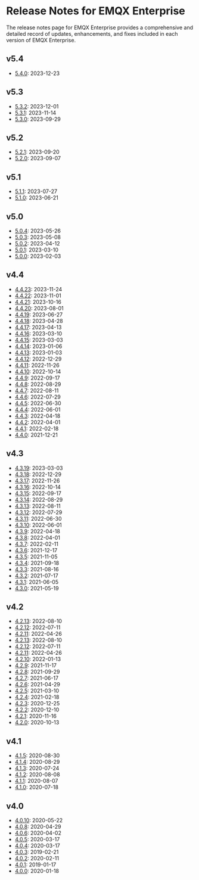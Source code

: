 # Release Notes for EMQX Enterprise

The release notes page for EMQX Enterprise provides a comprehensive and detailed record of updates, enhancements, and fixes included in each version of EMQX Enterprise.

## v5.4

- [5.4.0](./changes-ee-v5.md#_5-4-0): 2023-12-23

## v5.3

- [5.3.2](./changes-ee-v5.md#_5-3-2): 2023-12-01
- [5.3.1](./changes-ee-v5.md#_5-3-1): 2023-11-14
- [5.3.0](./changes-ee-v5.md#_5-3-0): 2023-09-29

## v5.2

- [5.2.1](./changes-ee-v5.md#_5-2-1): 2023-09-20
- [5.2.0](./changes-ee-v5.md#_5-2-0): 2023-09-07

## v5.1

- [5.1.1](./changes-ee-v5.md#_5-1-1): 2023-07-27
- [5.1.0](./changes-ee-v5.md#_5-1-0): 2023-06-21

## v5.0

- [5.0.4](./changes-ee-v5.md#_5-0-4): 2023-05-26
- [5.0.3](./changes-ee-v5.md#_5-0-3): 2023-05-08
- [5.0.2](./changes-ee-v5.md#_5-0-2): 2023-04-12
- [5.0.1](./changes-ee-v5.md#_5-0-1): 2023-03-10
- [5.0.0](./changes-ee-v5.md#_5-0-0): 2023-02-03

## v4.4

- [4.4.23](./changes-ee-v4.md#_4-4-23): 2023-11-24
- [4.4.22](./changes-ee-v4.md#_4-4-22): 2023-11-01
- [4.4.21](./changes-ee-v4.md#_4-4-21): 2023-10-16
- [4.4.20](./changes-ee-v4.md#_4-4-20): 2023-08-01
- [4.4.19](./changes-ee-v4.md#_4-4-19): 2023-06-27
- [4.4.18](./changes-ee-v4.md#_4-4-18): 2023-04-28
- [4.4.17](./changes-ee-v4.md#_4-4-17): 2023-04-13
- [4.4.16](./changes-ee-v4.md#_4-4-16): 2023-03-10
- [4.4.15](./changes-ee-v4.md#_4-4-15): 2023-03-03
- [4.4.14](./changes-ee-v4.md#_4-4-14): 2023-01-06
- [4.4.13](./changes-ee-v4.md#_4-4-13): 2023-01-03
- [4.4.12](./changes-ee-v4.md#_4-4-12): 2022-12-29
- [4.4.11](./changes-ee-v4.md#_4-4-11): 2022-11-26
- [4.4.10](./changes-ee-v4.md#_4-4-10): 2022-10-14
- [4.4.9](./changes-ee-v4.md#_4-4-9): 2022-09-17
- [4.4.8](./changes-ee-v4.md#_4-4-8): 2022-08-29
- [4.4.7](./changes-ee-v4.md#_4-4-7): 2022-08-11
- [4.4.6](./changes-ee-v4.md#_4-4-6): 2022-07-29
- [4.4.5](./changes-ee-v4.md#_4-4-5): 2022-06-30
- [4.4.4](./changes-ee-v4.md#_4-4-4): 2022-06-01
- [4.4.3](./changes-ee-v4.md#_4-4-3): 2022-04-18
- [4.4.2](./changes-ee-v4.md#_4-4-2): 2022-04-01
- [4.4.1](./changes-ee-v4.md#_4-4-1): 2022-02-18
- [4.4.0](./changes-ee-v4.md#_4-4-0): 2021-12-21

## v4.3

- [4.3.19](./changes-ee-v4.md#_4-3-19): 2023-03-03
- [4.3.18](./changes-ee-v4.md#_4-3-18): 2022-12-29
- [4.3.17](./changes-ee-v4.md#_4-3-17): 2022-11-26
- [4.3.16](./changes-ee-v4.md#_4-3-16): 2022-10-14
- [4.3.15](./changes-ee-v4.md#_4-3-15): 2022-09-17
- [4.3.14](./changes-ee-v4.md#_4-3-14): 2022-08-29
- [4.3.13](./changes-ee-v4.md#_4-3-13): 2022-08-11
- [4.3.12](./changes-ee-v4.md#_4-3-12): 2022-07-29
- [4.3.11](./changes-ee-v4.md#_4-3-11): 2022-06-30
- [4.3.10](./changes-ee-v4.md#_4-3-10): 2022-06-01
- [4.3.9](./changes-ee-v4.md#_4-3-9): 2022-04-18
- [4.3.8](./changes-ee-v4.md#_4-3-8): 2022-04-01
- [4.3.7](./changes-ee-v4.md#_4-3-7): 2022-02-11
- [4.3.6](./changes-ee-v4.md#_4-3-6): 2021-12-17
- [4.3.5](./changes-ee-v4.md#_4-3-5): 2021-11-05
- [4.3.4](./changes-ee-v4.md#_4-3-4): 2021-09-18
- [4.3.3](./changes-ee-v4.md#_4-3-3): 2021-08-16
- [4.3.2](./changes-ee-v4.md#_4-3-2): 2021-07-17
- [4.3.1](./changes-ee-v4.md#_4-3-1): 2021-06-05
- [4.3.0](./changes-ee-v4.md#_4-3-0): 2021-05-19

## v4.2

- [4.2.13](./changes-ee-v4.md#_4-2-13): 2022-08-10
- [4.2.12](./changes-ee-v4.md#_4-2-12): 2022-07-11
- [4.2.11](./changes-ee-v4.md#_4-2-11): 2022-04-26
- [4.2.13](./changes-ee-v4.md#_4-2-13): 2022-08-10
- [4.2.12](./changes-ee-v4.md#_4-2-12): 2022-07-11
- [4.2.11](./changes-ee-v4.md#_4-2-11): 2022-04-26
- [4.2.10](./changes-ee-v4.md#_4-2-10): 2022-01-13
- [4.2.9](./changes-ee-v4.md#_4-2-9): 2021-11-17
- [4.2.8](./changes-ee-v4.md#_4-2-8): 2021-09-29
- [4.2.7](./changes-ee-v4.md#_4-2-7): 2021-06-17
- [4.2.6](./changes-ee-v4.md#_4-2-6): 2021-04-29
- [4.2.5](./changes-ee-v4.md#_4-2-5): 2021-03-10
- [4.2.4](./changes-ee-v4.md#_4-2-4): 2021-02-18
- [4.2.3](./changes-ee-v4.md#_4-2-3): 2020-12-25
- [4.2.2](./changes-ee-v4.md#_4-2-2): 2020-12-10
- [4.2.1](./changes-ee-v4.md#_4-2-1): 2020-11-16
- [4.2.0](./changes-ee-v4.md#_4-2-0): 2020-10-13

## v4.1

- [4.1.5](./changes-ee-v4.md#_4-1-5): 2020-08-30
- [4.1.4](./changes-ee-v4.md#_4-1-4): 2020-08-29
- [4.1.3](./changes-ee-v4.md#_4-1-3): 2020-07-24
- [4.1.2](./changes-ee-v4.md#_4-1-2): 2020-08-08
- [4.1.1](./changes-ee-v4.md#_4-1-1): 2020-08-07
- [4.1.0](./changes-ee-v4.md#_4-1-0): 2020-07-18

## v4.0

- [4.0.10](./changes-ee-v4.md#_4-0-10): 2020-05-22
- [4.0.8](./changes-ee-v4.md#_4-0-8): 2020-04-29
- [4.0.6](./changes-ee-v4.md#_4-0-6): 2020-04-02
- [4.0.5](./changes-ee-v4.md#_4-0-5): 2020-03-17
- [4.0.4](./changes-ee-v4.md#_4-0-4): 2020-03-17
- [4.0.3](./changes-ee-v4.md#_4-0-3): 2019-02-21
- [4.0.2](./changes-ee-v4.md#_4-0-2): 2020-02-11
- [4.0.1](./changes-ee-v4.md#_4-0-1): 2019-01-17
- [4.0.0](./changes-ee-v4.md#_4-0-0): 2020-01-18
